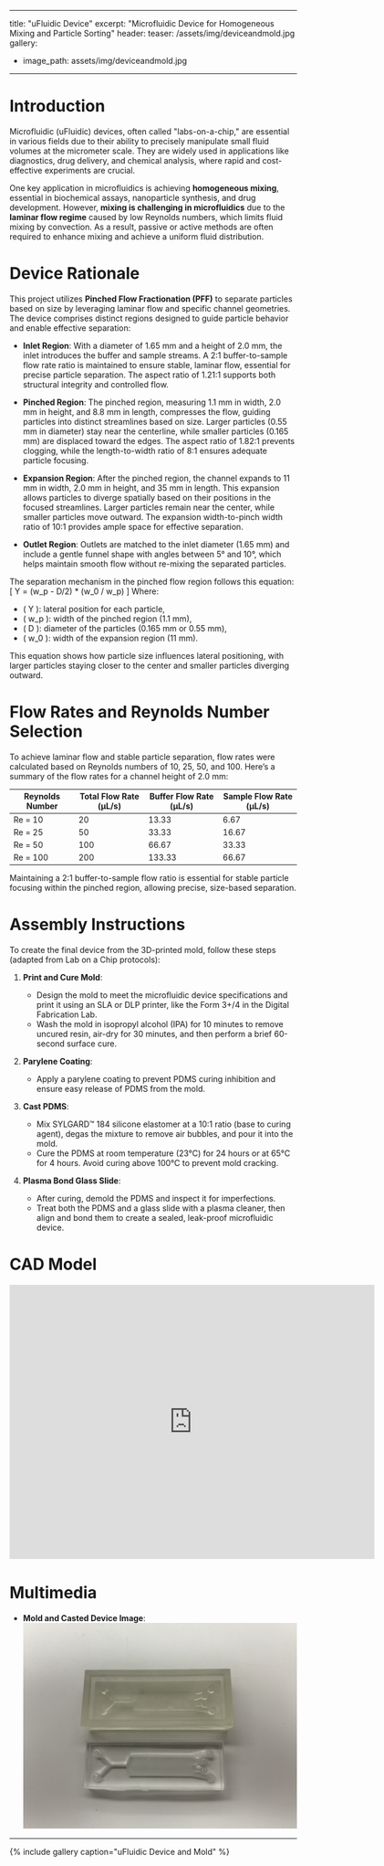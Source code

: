----
title: "uFluidic Device"
excerpt: "Microfluidic Device for Homogeneous Mixing and Particle Sorting"
header:
  teaser: /assets/img/deviceandmold.jpg
gallery:
  - image_path: assets/img/deviceandmold.jpg
---

# Introduction

Microfluidic (uFluidic) devices, often called "labs-on-a-chip," are essential in various fields due to their ability to precisely manipulate small fluid volumes at the micrometer scale. They are widely used in applications like diagnostics, drug delivery, and chemical analysis, where rapid and cost-effective experiments are crucial.

One key application in microfluidics is achieving **homogeneous mixing**, essential in biochemical assays, nanoparticle synthesis, and drug development. However, **mixing is challenging in microfluidics** due to the **laminar flow regime** caused by low Reynolds numbers, which limits fluid mixing by convection. As a result, passive or active methods are often required to enhance mixing and achieve a uniform fluid distribution.

# Device Rationale

This project utilizes **Pinched Flow Fractionation (PFF)** to separate particles based on size by leveraging laminar flow and specific channel geometries. The device comprises distinct regions designed to guide particle behavior and enable effective separation:

- **Inlet Region**: With a diameter of 1.65 mm and a height of 2.0 mm, the inlet introduces the buffer and sample streams. A 2:1 buffer-to-sample flow rate ratio is maintained to ensure stable, laminar flow, essential for precise particle separation. The aspect ratio of 1.21:1 supports both structural integrity and controlled flow.

- **Pinched Region**: The pinched region, measuring 1.1 mm in width, 2.0 mm in height, and 8.8 mm in length, compresses the flow, guiding particles into distinct streamlines based on size. Larger particles (0.55 mm in diameter) stay near the centerline, while smaller particles (0.165 mm) are displaced toward the edges. The aspect ratio of 1.82:1 prevents clogging, while the length-to-width ratio of 8:1 ensures adequate particle focusing.

- **Expansion Region**: After the pinched region, the channel expands to 11 mm in width, 2.0 mm in height, and 35 mm in length. This expansion allows particles to diverge spatially based on their positions in the focused streamlines. Larger particles remain near the center, while smaller particles move outward. The expansion width-to-pinch width ratio of 10:1 provides ample space for effective separation.

- **Outlet Region**: Outlets are matched to the inlet diameter (1.65 mm) and include a gentle funnel shape with angles between 5° and 10°, which helps maintain smooth flow without re-mixing the separated particles.

The separation mechanism in the pinched flow region follows this equation:
\[
Y = (w_p - D/2) * (w_0 / w_p)
\]
Where:
   - \( Y \): lateral position for each particle,
   - \( w_p \): width of the pinched region (1.1 mm),
   - \( D \): diameter of the particles (0.165 mm or 0.55 mm),
   - \( w_0 \): width of the expansion region (11 mm).

This equation shows how particle size influences lateral positioning, with larger particles staying closer to the center and smaller particles diverging outward.

# Flow Rates and Reynolds Number Selection

To achieve laminar flow and stable particle separation, flow rates were calculated based on Reynolds numbers of 10, 25, 50, and 100. Here’s a summary of the flow rates for a channel height of 2.0 mm:

| **Reynolds Number** | **Total Flow Rate (µL/s)** | **Buffer Flow Rate (µL/s)** | **Sample Flow Rate (µL/s)** |
|---------------------|----------------------------|-----------------------------|-----------------------------|
| Re = 10             | 20                         | 13.33                       | 6.67                        |
| Re = 25             | 50                         | 33.33                       | 16.67                       |
| Re = 50             | 100                        | 66.67                       | 33.33                       |
| Re = 100            | 200                        | 133.33                      | 66.67                       |

Maintaining a 2:1 buffer-to-sample flow ratio is essential for stable particle focusing within the pinched region, allowing precise, size-based separation.

# Assembly Instructions

To create the final device from the 3D-printed mold, follow these steps (adapted from Lab on a Chip protocols):

1. **Print and Cure Mold**:
   - Design the mold to meet the microfluidic device specifications and print it using an SLA or DLP printer, like the Form 3+/4 in the Digital Fabrication Lab.
   - Wash the mold in isopropyl alcohol (IPA) for 10 minutes to remove uncured resin, air-dry for 30 minutes, and then perform a brief 60-second surface cure.

2. **Parylene Coating**:
   - Apply a parylene coating to prevent PDMS curing inhibition and ensure easy release of PDMS from the mold.

3. **Cast PDMS**:
   - Mix SYLGARD™ 184 silicone elastomer at a 10:1 ratio (base to curing agent), degas the mixture to remove air bubbles, and pour it into the mold.
   - Cure the PDMS at room temperature (23°C) for 24 hours or at 65°C for 4 hours. Avoid curing above 100°C to prevent mold cracking.

4. **Plasma Bond Glass Slide**:
   - After curing, demold the PDMS and inspect it for imperfections.
   - Treat both the PDMS and a glass slide with a plasma cleaner, then align and bond them to create a sealed, leak-proof microfluidic device.

# CAD Model
<iframe
src="https://vanderbilt643.autodesk360.com/shares/public/SH286ddQT78850c0d8a4dc2a679a11fc4179?mode=embed" width="640" height="480" allowfullscreen="true" webkitallowfullscreen="true" mozallowfullscreen="true" frameborder="0"></iframe>

# Multimedia

- **Mold and Casted Device Image**:
  ![Mold and Device](assets/img/deviceandmold.jpg)

---

{% include gallery caption="uFluidic Device and Mold" %}
